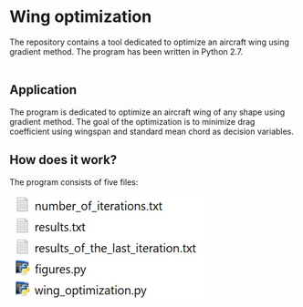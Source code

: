 # Wing optimization
The repository contains a tool dedicated to optimize an aircraft wing using gradient method. The program has been written in Python 2.7.
<br><br>

## Application
The program is dedicated to optimize an aircraft wing of any shape using gradient method. The goal of the optimization is to minimize drag coefficient using wingspan and standard mean chord as decision variables.

## How does it work?
The program consists of five files:

![Figure 1](https://github.com/MyProjectsMK/Wing_optimization/blob/master/README_figure1.jpg)


